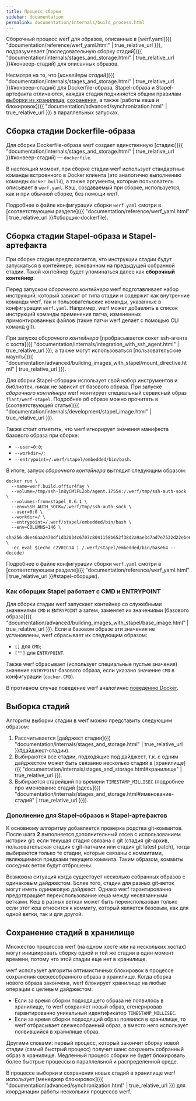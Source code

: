 ```yaml
---
title: Процесс сборки
sidebar: documentation
permalink: documentation/internals/build_process.html
---
```


Сборочный процесс werf для образов, описанных в [werf.yaml]({{ "documentation/reference/werf_yaml.html" | true_relative_url }}), подразумевает [последовательную сборку стадий]({{ "documentation/internals/stages_and_storage.html" | true_relative_url }}#конвеер-стадий) для описанных образов.

Несмотря на то, что [_конвейеры стадий_]({{ "documentation/internals/stages_and_storage.html" | true_relative_url }}#конвеер-стадий) для Dockerfile-образа, Stapel-образа и Stapel-артефакта отличаются, каждая стадия подчиняется общим правилам [выборки из хранилища](#выборка-стадий), [сохранения](#сохранение-стадий-в-хранилище), а также [работы кеша и блокировок]({{ "documentation/advanced/synchronization.html" | true_relative_url }}) в параллельных запусках.

## Сборка стадии Dockerfile-образа

Для сборки Dockerfile-образа werf создает единственную [стадию]({{ "documentation/internals/stages_and_storage.html" | true_relative_url }}#конвеер-стадий) — `dockerfile`.

В настоящий момент, при сборке стадии werf использует стандартные команды встроенного в Docker клиента (это аналогично выполнению команды `docker build`), а также аргументы, которые пользователь описывает в `werf.yaml`. Кэш, создаваемый при сборке, используется, как и при обычной сборке, без помощи werf.

Подробнее о файле конфигурации сборки `werf.yaml` смотри в [соответствующем разделе]({{ "documentation/reference/werf_yaml.html" | true_relative_url }}#сборщик-dockerfile).

## Сборка стадии Stapel-образа и Stapel-артефакта

При сборке стадии предполагается, что инструкции стадии будут запускаться в контейнере, основанном на предыдущей собранной стадии. Такой контейнер будет упоминаться далее как **сборочный контейнер**.

Перед запуском _сборочного контейнера_ werf подготавливает набор инструкций, который зависит от типа стадии и содержит как внутренние команды werf, так и пользовательские команды, указанные в конфигурации `werf.yaml`. Например, werf может добавлять в список инструкций команды применения патча, измененных примонтированных файлов (такие патчи werf делает с помощью CLI команд git).

При запуске _сборочного контейнера_ [пробрасывается сокет ssh-агента с хоста]({{ "documentation/internals/integration_with_ssh_agent.html" | true_relative_url }}), а также могут использоваться [пользовательские маунты]({{ "documentation/advanced/building_images_with_stapel/mount_directive.html" | true_relative_url }}).

Для сборки Stapel-сборщик использует свой набор инструментов и библиотек, никак не зависит от базового образа. При запуске _сборочного контейнера_ werf монтирует специальный сервисный образ `flant/werf-stapel`. Подробнее об образе можно прочитать в [соответствующей статье]({{ "documentation/internals/development/stapel_image.html" | true_relative_url }}).

Также стоит отметить, что werf игнорирует значения манифеста базового образа при сборке:
- `--user=0:0`;
- `--workdir=/`;
- `--entrypoint=/.werf/stapel/embedded/bin/bash`.

В итоге, запуск _сборочного контейнера_ выглядит следующим образом:
```shell
docker run \
  --name=werf.build.offtur4fay \
  --volume=/tmp/ssh-ln8yCMlFLZob/agent.17554:/.werf/tmp/ssh-auth-sock \
  --volumes-from=stapel_0.6.1 \
  --env=SSH_AUTH_SOCK=/.werf/tmp/ssh-auth-sock \
  --user=0:0 \ 
  --workdir=/ \
  --entrypoint=/.werf/stapel/embedded/bin/bash \
  --env=COLUMNS=146 \
  sha256:d6e46aa2470df1d32034c6707c8041158b652f38d2a9ae3d7ad7e7532d22ebe0 \
  -ec eval $(echo c2V0IC14 | /.werf/stapel/embedded/bin/base64 --decode)
```

Подробнее о файле конфигурации сборки `werf.yaml` смотри в [соответствующем разделе]({{ "documentation/reference/werf_yaml.html" | true_relative_url }}#stapel-сборщик).

### Как сборщик Stapel работает с CMD и ENTRYPOINT

Для сборки стадии werf запускает контейнер со служебными значениями `CMD` и `ENTRYPOINT` а затем, заменяет их значениями [базового образа]({{ "documentation/advanced/building_images_with_stapel/base_image.html" | true_relative_url }}). Если в базовом образе эти значения не установлены, werf сбрасывает их следующим образом:
* `[]` для `CMD`;
* `[""]` для `ENTRYPOINT`.

Также werf сбрасывает (использует специальные пустые значения) значение `ENTRYPOINT` базового образа, если указано значение `CMD` в конфигурации (`docker.CMD`).

В противном случае поведение werf аналогично [поведению Docker](https://docs.docker.com/engine/reference/builder/#understand-how-cmd-and-entrypoint-interact).

## Выборка стадий

Алгоритм выборки стадии в werf можно представить следующим образом:

 1. Рассчитывается [дайджест стадии]({{ "documentation/internals/stages_and_storage.html" | true_relative_url }}#дайджест-стадии).
 2. Выбираются все стадии, подходящие под дайджест, т.к. c одним дайджестом может быть связанно несколько стадий в [хранилище]({{ "documentation/internals/stages_and_storage.html#хранилище" | true_relative_url }}).
 3. Выбирается старейший по времени `TIMESTAMP_MILLISEC` (подробнее про именование стадий [здесь]({{ "documentation/internals/stages_and_storage.html#именование-стадий" | true_relative_url }})).

### Дополнение для Stapel-образов и Stapel-артефактов

К основному алгоритму добавляется проверка родства git-коммитов. После шага **2** выполняется дополнительный отсев с использованием истории git: если текущая стадия связана с git (стадия git-архив, пользовательская стадия с git-патчами или стадия git latest patch), тогда выбираются только те стадии, которые связаны с коммитами, являющимися предками текущего коммита. Таким образом, коммиты соседних веток будут отброшены.

Возможна ситуация когда существует несколько собранных образов с одинаковым дайджестом. Более того, стадии для разных git-веток могут иметь одинаковую дайджест. Однако werf гарантированно предотвращает переиспользование кеша между несвязанными ветками. Кеш в разных ветках может быть переиспользован только если этот кеш относится к коммиту, который является базовым, как для одной ветки, так и для другой.

## Сохранение стадий в хранилище

Множество процессов werf (на одном хосте или на нескольких хостах) могут инициировать сборку одной и той же стадии в один момент времени, потому что этой стадии еще нет в хранилище. 

werf использует алгоритм оптимистичных блокировок в процессе сохранения свежесобранного образа в хранилище. Когда сборка нового образа закончена, werf блокирует хранилище на любые операции с целевым дайджестом:
- Если за время сборки подходящего образа не появилось в хранилище, то werf сохраняет новый образ, сгенерировав гарантированно уникальный идентификатор `TIMESTAMP_MILLISEC`.
- Если за время сборки подходящий образ появился в хранилище, то werf отбрасывает свежесобранный образ, а вместо него использует появившийся в хранилище образ.

Другими словами: первый процесс, который закончит сборку новой стадии (самый быстрый процесс) получит шанс сохранить собранный образ в хранилище. Медленный процесс сборки не будет блокировать более быстрые процессы в параллельной и распределенной среде.

В процессе выборки и сохранения новых стадий в хранилище werf использует [менеджер блокировок]({{ "documentation/advanced/synchronization.html" | true_relative_url }}) для координации работы нескольких процессов werf.
